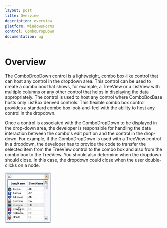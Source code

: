 ```yaml
---
layout: post
title: Overview
description: overview 
platform: WindowsForms
control: ComboDropDown
documentation: ug
---
```


# Overview

The ComboDropDown control is a lightweight, combo box-like control that can host any control in the dropdown area. This control can be used to create a combo box that shows, for example, a TreeView or a ListView with multiple columns or any other control that helps in displaying the data appropriately. The control is used to host any control where ComboBoxBase hosts only ListBox derived controls. This flexible combo box control provides a standard combo box look-and-feel with the ability to host any control in the dropdown.

Once a control is associated with the ComboDropDown to be displayed in the drop-down area, the developer is responsible for handling the data interaction between the combo's edit portion and the control in the drop-down. For example, if the ComboDropDown is used with a TreeView control in a dropdown, the developer has to provide the code to transfer the selected item from the TreeView control to the combo box and also from the combo box to the TreeView. You should also determine when the dropdown should close. In this case, the dropdown could close when the user double-clicks on a node.

![](Overview_images/Overview_img277.jpeg) 